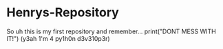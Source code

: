 # Henrys-Repository
So uh this is my first repository and remember...
print("DONT MESS WITH IT!")
(y3ah 1'm 4 py1h0n d3v310p3r)
